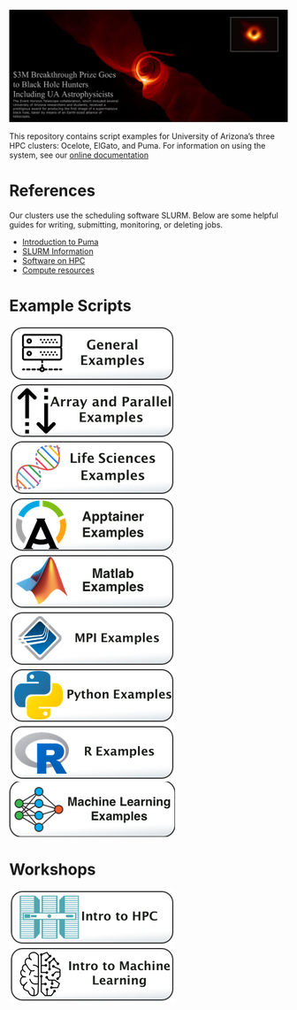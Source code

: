 ![](Images/BlackHoleMashup_TextOverlap.png)

This repository contains script examples for University of Arizona’s three HPC clusters: Ocelote, ElGato, and Puma. For information on using the system, see our [online documentation](https://public.confluence.arizona.edu/display/UAHPC/HPC+Documentation)

# References
Our clusters use the scheduling software SLURM. Below are some helpful guides for writing, submitting, monitoring, or deleting jobs.
* [Introduction to Puma](https://public.confluence.arizona.edu/display/UAHPC/Puma+Quick+Start)
* [SLURM Information](https://public.confluence.arizona.edu/pages/viewpage.action?pageId=93160866)
* [Software on HPC](https://public.confluence.arizona.edu/display/UAHPC/Accessing+Software)
* [Compute resources](https://public.confluence.arizona.edu/display/UAHPC/Compute+Resources)

# Example Scripts

[![](/Images/general-examples-button.png)](General-Examples)[![](/Images/parallel-and-array.png)](Array-and-Parallel)
[![](/Images/life-sciences-button.png)](Life-Sciences)[![](/Images/apptainer-button.png)](Apptainer-Examples)
[![](/Images/Matlab-button.png)](Matlab-Examples)[![](/Images/mpi-button.png)](MPI-Examples)
[![](/Images/python_button.png)](Python-Examples) [![](/Images/r-button.png)](R-Examples)
[![](/Images/ml-button.png)](Machine-Learning-Examples)

# Workshops
[![](/Images/intro-to-HPC-button.png)](Intro-to-HPC)[![](/Images/intro-to-ML-button.png)](Intro-to-Machine-Learning)

